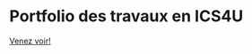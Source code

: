 # Portfolio des travaux en ICS4U
[Venez voir!](https://youssef-rachad.github.io/ICS4U/Portfolio-Final/index.html)
